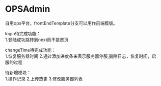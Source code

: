 # OPSAdmin

自用ops平台，frontEndTemplate分支可以用作前端模版。


login待完成功能：  
1.登陆成功跳转到next而不是首页  

changeTime待完成功能：  
1.恢复服务器时间
2.通过添加进度条来表示服务器停服,删除日志，恢复时间，启服的过程


待新增模块：  
1.操作记录
2.上传热更
3.修改服务器列表
